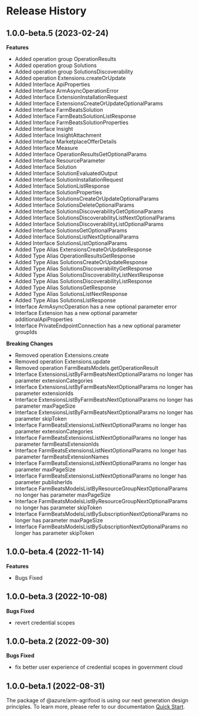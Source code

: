 # Release History
    
## 1.0.0-beta.5 (2023-02-24)
    
**Features**

  - Added operation group OperationResults
  - Added operation group Solutions
  - Added operation group SolutionsDiscoverability
  - Added operation Extensions.createOrUpdate
  - Added Interface ApiProperties
  - Added Interface ArmAsyncOperationError
  - Added Interface ExtensionInstallationRequest
  - Added Interface ExtensionsCreateOrUpdateOptionalParams
  - Added Interface FarmBeatsSolution
  - Added Interface FarmBeatsSolutionListResponse
  - Added Interface FarmBeatsSolutionProperties
  - Added Interface Insight
  - Added Interface InsightAttachment
  - Added Interface MarketplaceOfferDetails
  - Added Interface Measure
  - Added Interface OperationResultsGetOptionalParams
  - Added Interface ResourceParameter
  - Added Interface Solution
  - Added Interface SolutionEvaluatedOutput
  - Added Interface SolutionInstallationRequest
  - Added Interface SolutionListResponse
  - Added Interface SolutionProperties
  - Added Interface SolutionsCreateOrUpdateOptionalParams
  - Added Interface SolutionsDeleteOptionalParams
  - Added Interface SolutionsDiscoverabilityGetOptionalParams
  - Added Interface SolutionsDiscoverabilityListNextOptionalParams
  - Added Interface SolutionsDiscoverabilityListOptionalParams
  - Added Interface SolutionsGetOptionalParams
  - Added Interface SolutionsListNextOptionalParams
  - Added Interface SolutionsListOptionalParams
  - Added Type Alias ExtensionsCreateOrUpdateResponse
  - Added Type Alias OperationResultsGetResponse
  - Added Type Alias SolutionsCreateOrUpdateResponse
  - Added Type Alias SolutionsDiscoverabilityGetResponse
  - Added Type Alias SolutionsDiscoverabilityListNextResponse
  - Added Type Alias SolutionsDiscoverabilityListResponse
  - Added Type Alias SolutionsGetResponse
  - Added Type Alias SolutionsListNextResponse
  - Added Type Alias SolutionsListResponse
  - Interface ArmAsyncOperation has a new optional parameter error
  - Interface Extension has a new optional parameter additionalApiProperties
  - Interface PrivateEndpointConnection has a new optional parameter groupIds

**Breaking Changes**

  - Removed operation Extensions.create
  - Removed operation Extensions.update
  - Removed operation FarmBeatsModels.getOperationResult
  - Interface ExtensionsListByFarmBeatsNextOptionalParams no longer has parameter extensionCategories
  - Interface ExtensionsListByFarmBeatsNextOptionalParams no longer has parameter extensionIds
  - Interface ExtensionsListByFarmBeatsNextOptionalParams no longer has parameter maxPageSize
  - Interface ExtensionsListByFarmBeatsNextOptionalParams no longer has parameter skipToken
  - Interface FarmBeatsExtensionsListNextOptionalParams no longer has parameter extensionCategories
  - Interface FarmBeatsExtensionsListNextOptionalParams no longer has parameter farmBeatsExtensionIds
  - Interface FarmBeatsExtensionsListNextOptionalParams no longer has parameter farmBeatsExtensionNames
  - Interface FarmBeatsExtensionsListNextOptionalParams no longer has parameter maxPageSize
  - Interface FarmBeatsExtensionsListNextOptionalParams no longer has parameter publisherIds
  - Interface FarmBeatsModelsListByResourceGroupNextOptionalParams no longer has parameter maxPageSize
  - Interface FarmBeatsModelsListByResourceGroupNextOptionalParams no longer has parameter skipToken
  - Interface FarmBeatsModelsListBySubscriptionNextOptionalParams no longer has parameter maxPageSize
  - Interface FarmBeatsModelsListBySubscriptionNextOptionalParams no longer has parameter skipToken
    
    
## 1.0.0-beta.4 (2022-11-14)
    
**Features**

  - Bugs Fixed
    
## 1.0.0-beta.3 (2022-10-08)

**Bugs Fixed**

  -  revert credential scopes

## 1.0.0-beta.2 (2022-09-30)

**Bugs Fixed**

  -  fix better user experience of credential scopes in government cloud

## 1.0.0-beta.1 (2022-08-31)

The package of @azure/arm-agrifood is using our next generation design principles. To learn more, please refer to our documentation [Quick Start](https://aka.ms/js-track2-quickstart).
